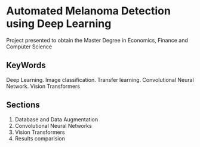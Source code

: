 # Automated Melanoma Detection using Deep Learning

Project presented to obtain the Master Degree in Economics, Finance and Computer Science

## KeyWords

Deep Learning. Image classification. Transfer learning. Convolutional Neural Network. Vision Transformers

## Sections

1. Database and Data Augmentation
2. Convolutional Neural Networks
3. Vision Transformers
4. Results comparision



